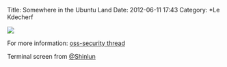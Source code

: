 Title: Somewhere in the Ubuntu Land
Date: 2012-06-11 17:43
Category: *Le Kdecherf

![]({attach}mysql-security-issue.png)

For more information: [oss-security thread](http://seclists.org/oss-sec/2012/q2/493)

Terminal screen from [@Shinlun](https://twitter.com/Shinlun/status/212173884366143488)
